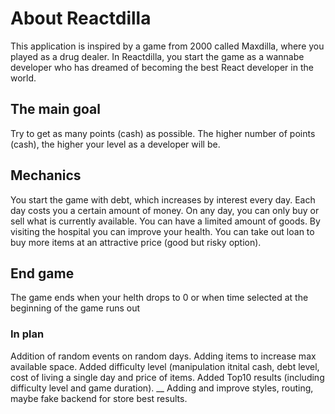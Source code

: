 # About Reactdilla

This application is inspired by a game from 2000 called Maxdilla, where you played as a drug dealer.
In Reactdilla, you start the game as a wannabe developer who has dreamed of becoming the best React developer in the world.

## The main goal

Try to get as many points (cash) as possible. The higher number of points (cash), the higher your level as a developer will be. 

## Mechanics

You start the game with debt, which increases by interest every day.
Each day costs you a certain amount of money.
On any day, you can only buy or sell what is currently available.
You can have a limited amount of goods.
By visiting the hospital you can improve your health.
You can take out loan to buy more items at an attractive price (good but risky option).

## End game

The game ends when your helth drops to 0 or when time selected at the beginning of the game runs out

### In plan
Addition of random events on random days.
Adding items to increase max available space.
Added difficulty level (manipulation itnital cash, debt level, cost of living a single day and price of items.
Added Top10 results (including difficulty level and game duration).
__
Adding and improve styles, routing, maybe fake backend for store best results.




